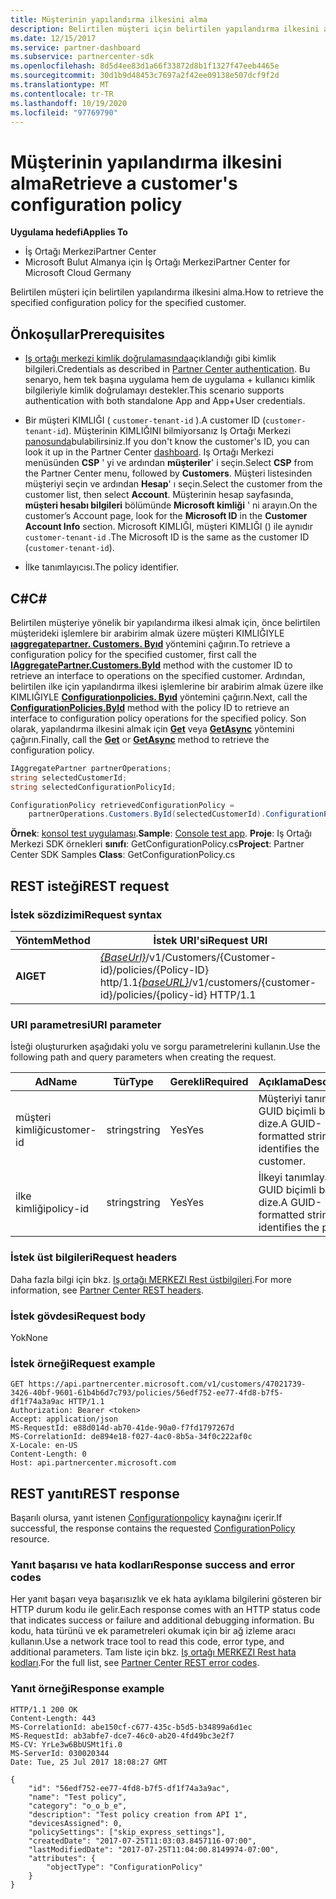 ```yaml
---
title: Müşterinin yapılandırma ilkesini alma
description: Belirtilen müşteri için belirtilen yapılandırma ilkesini alma.
ms.date: 12/15/2017
ms.service: partner-dashboard
ms.subservice: partnercenter-sdk
ms.openlocfilehash: 8d5d4ee83d1a66f33872d8b1f1327f47eeb4465e
ms.sourcegitcommit: 30d1b9d48453c7697a2f42ee09138e507dcf9f2d
ms.translationtype: MT
ms.contentlocale: tr-TR
ms.lasthandoff: 10/19/2020
ms.locfileid: "97769790"
---
```

# <a name="retrieve-a-customers-configuration-policy"></a><span data-ttu-id="be9cc-103">Müşterinin yapılandırma ilkesini alma</span><span class="sxs-lookup"><span data-stu-id="be9cc-103">Retrieve a customer's configuration policy</span></span>

<span data-ttu-id="be9cc-104">**Uygulama hedefi**</span><span class="sxs-lookup"><span data-stu-id="be9cc-104">**Applies To**</span></span>

- <span data-ttu-id="be9cc-105">İş Ortağı Merkezi</span><span class="sxs-lookup"><span data-stu-id="be9cc-105">Partner Center</span></span>
- <span data-ttu-id="be9cc-106">Microsoft Bulut Almanya için İş Ortağı Merkezi</span><span class="sxs-lookup"><span data-stu-id="be9cc-106">Partner Center for Microsoft Cloud Germany</span></span>

<span data-ttu-id="be9cc-107">Belirtilen müşteri için belirtilen yapılandırma ilkesini alma.</span><span class="sxs-lookup"><span data-stu-id="be9cc-107">How to retrieve the specified configuration policy for the specified customer.</span></span>

## <a name="prerequisites"></a><span data-ttu-id="be9cc-108">Önkoşullar</span><span class="sxs-lookup"><span data-stu-id="be9cc-108">Prerequisites</span></span>

- <span data-ttu-id="be9cc-109">[Iş ortağı merkezi kimlik doğrulamasında](partner-center-authentication.md)açıklandığı gibi kimlik bilgileri.</span><span class="sxs-lookup"><span data-stu-id="be9cc-109">Credentials as described in [Partner Center authentication](partner-center-authentication.md).</span></span> <span data-ttu-id="be9cc-110">Bu senaryo, hem tek başına uygulama hem de uygulama + kullanıcı kimlik bilgileriyle kimlik doğrulamayı destekler.</span><span class="sxs-lookup"><span data-stu-id="be9cc-110">This scenario supports authentication with both standalone App and App+User credentials.</span></span>

- <span data-ttu-id="be9cc-111">Bir müşteri KIMLIĞI ( `customer-tenant-id` ).</span><span class="sxs-lookup"><span data-stu-id="be9cc-111">A customer ID (`customer-tenant-id`).</span></span> <span data-ttu-id="be9cc-112">Müşterinin KIMLIĞINI bilmiyorsanız Iş Ortağı Merkezi [panosunda](https://partner.microsoft.com/dashboard)bulabilirsiniz.</span><span class="sxs-lookup"><span data-stu-id="be9cc-112">If you don't know the customer's ID, you can look it up in the Partner Center [dashboard](https://partner.microsoft.com/dashboard).</span></span> <span data-ttu-id="be9cc-113">Iş Ortağı Merkezi menüsünden **CSP** ' yi ve ardından **müşteriler**' i seçin.</span><span class="sxs-lookup"><span data-stu-id="be9cc-113">Select **CSP** from the Partner Center menu, followed by **Customers**.</span></span> <span data-ttu-id="be9cc-114">Müşteri listesinden müşteriyi seçin ve ardından **Hesap**' ı seçin.</span><span class="sxs-lookup"><span data-stu-id="be9cc-114">Select the customer from the customer list, then select **Account**.</span></span> <span data-ttu-id="be9cc-115">Müşterinin hesap sayfasında, **müşteri hesabı bilgileri** bölümünde **Microsoft kimliği** ' ni arayın.</span><span class="sxs-lookup"><span data-stu-id="be9cc-115">On the customer’s Account page, look for the **Microsoft ID** in the **Customer Account Info** section.</span></span> <span data-ttu-id="be9cc-116">Microsoft KIMLIĞI, müşteri KIMLIĞI () ile aynıdır `customer-tenant-id` .</span><span class="sxs-lookup"><span data-stu-id="be9cc-116">The Microsoft ID is the same as the customer ID  (`customer-tenant-id`).</span></span>

- <span data-ttu-id="be9cc-117">İlke tanımlayıcısı.</span><span class="sxs-lookup"><span data-stu-id="be9cc-117">The policy identifier.</span></span>

## <a name="c"></a><span data-ttu-id="be9cc-118">C\#</span><span class="sxs-lookup"><span data-stu-id="be9cc-118">C\#</span></span>

<span data-ttu-id="be9cc-119">Belirtilen müşteriye yönelik bir yapılandırma ilkesi almak için, önce belirtilen müşterideki işlemlere bir arabirim almak üzere müşteri KIMLIĞIYLE [**ıaggregatepartner. Customers. Byıd**](/dotnet/api/microsoft.store.partnercenter.customers.icustomercollection.byid) yöntemini çağırın.</span><span class="sxs-lookup"><span data-stu-id="be9cc-119">To retrieve a configuration policy for the specified customer, first call the [**IAggregatePartner.Customers.ById**](/dotnet/api/microsoft.store.partnercenter.customers.icustomercollection.byid) method with the customer ID to retrieve an interface to operations on the specified customer.</span></span> <span data-ttu-id="be9cc-120">Ardından, belirtilen ilke için yapılandırma ilkesi işlemlerine bir arabirim almak üzere ilke KIMLIĞIYLE [**Configurationpolicies. Byıd**](/dotnet/api/microsoft.store.partnercenter.devicesdeployment.iconfigurationpolicycollection.byid) yöntemini çağırın.</span><span class="sxs-lookup"><span data-stu-id="be9cc-120">Next, call the [**ConfigurationPolicies.ById**](/dotnet/api/microsoft.store.partnercenter.devicesdeployment.iconfigurationpolicycollection.byid) method with the policy ID to retrieve an interface to configuration policy operations for the specified policy.</span></span> <span data-ttu-id="be9cc-121">Son olarak, yapılandırma ilkesini almak için [**Get**](/dotnet/api/microsoft.store.partnercenter.devicesdeployment.iconfigurationpolicy.get) veya [**GetAsync**](/dotnet/api/microsoft.store.partnercenter.devicesdeployment.iconfigurationpolicy.getasync) yöntemini çağırın.</span><span class="sxs-lookup"><span data-stu-id="be9cc-121">Finally, call the [**Get**](/dotnet/api/microsoft.store.partnercenter.devicesdeployment.iconfigurationpolicy.get) or [**GetAsync**](/dotnet/api/microsoft.store.partnercenter.devicesdeployment.iconfigurationpolicy.getasync) method to retrieve the configuration policy.</span></span>

``` csharp
IAggregatePartner partnerOperations;
string selectedCustomerId;
string selectedConfigurationPolicyId;

ConfigurationPolicy retrievedConfigurationPolicy =
    partnerOperations.Customers.ById(selectedCustomerId).ConfigurationPolicies.ById(selectedConfigurationPolicyId).Get();
```

<span data-ttu-id="be9cc-122">**Örnek**: [konsol test uygulaması](console-test-app.md).</span><span class="sxs-lookup"><span data-stu-id="be9cc-122">**Sample**: [Console test app](console-test-app.md).</span></span> <span data-ttu-id="be9cc-123">**Proje**: Iş Ortağı Merkezi SDK örnekleri **sınıfı**: GetConfigurationPolicy.cs</span><span class="sxs-lookup"><span data-stu-id="be9cc-123">**Project**: Partner Center SDK Samples **Class**: GetConfigurationPolicy.cs</span></span>

## <a name="rest-request"></a><span data-ttu-id="be9cc-124">REST isteği</span><span class="sxs-lookup"><span data-stu-id="be9cc-124">REST request</span></span>

### <a name="request-syntax"></a><span data-ttu-id="be9cc-125">İstek sözdizimi</span><span class="sxs-lookup"><span data-stu-id="be9cc-125">Request syntax</span></span>

| <span data-ttu-id="be9cc-126">Yöntem</span><span class="sxs-lookup"><span data-stu-id="be9cc-126">Method</span></span>  | <span data-ttu-id="be9cc-127">İstek URI'si</span><span class="sxs-lookup"><span data-stu-id="be9cc-127">Request URI</span></span>                                                                                          |
|---------|------------------------------------------------------------------------------------------------------|
| <span data-ttu-id="be9cc-128">**Al**</span><span class="sxs-lookup"><span data-stu-id="be9cc-128">**GET**</span></span> | <span data-ttu-id="be9cc-129">[*{BaseUrl}*](partner-center-rest-urls.md)/v1/Customers/{Customer-id}/policies/{Policy-ID} http/1.1</span><span class="sxs-lookup"><span data-stu-id="be9cc-129">[*{baseURL}*](partner-center-rest-urls.md)/v1/customers/{customer-id}/policies/{policy-id} HTTP/1.1</span></span> |

### <a name="uri-parameter"></a><span data-ttu-id="be9cc-130">URI parametresi</span><span class="sxs-lookup"><span data-stu-id="be9cc-130">URI parameter</span></span>

<span data-ttu-id="be9cc-131">İsteği oluştururken aşağıdaki yolu ve sorgu parametrelerini kullanın.</span><span class="sxs-lookup"><span data-stu-id="be9cc-131">Use the following path and query parameters when creating the request.</span></span>

| <span data-ttu-id="be9cc-132">Ad</span><span class="sxs-lookup"><span data-stu-id="be9cc-132">Name</span></span>        | <span data-ttu-id="be9cc-133">Tür</span><span class="sxs-lookup"><span data-stu-id="be9cc-133">Type</span></span>   | <span data-ttu-id="be9cc-134">Gerekli</span><span class="sxs-lookup"><span data-stu-id="be9cc-134">Required</span></span> | <span data-ttu-id="be9cc-135">Açıklama</span><span class="sxs-lookup"><span data-stu-id="be9cc-135">Description</span></span>                                           |
|-------------|--------|----------|-------------------------------------------------------|
| <span data-ttu-id="be9cc-136">müşteri kimliği</span><span class="sxs-lookup"><span data-stu-id="be9cc-136">customer-id</span></span> | <span data-ttu-id="be9cc-137">string</span><span class="sxs-lookup"><span data-stu-id="be9cc-137">string</span></span> | <span data-ttu-id="be9cc-138">Yes</span><span class="sxs-lookup"><span data-stu-id="be9cc-138">Yes</span></span>      | <span data-ttu-id="be9cc-139">Müşteriyi tanımlayan GUID biçimli bir dize.</span><span class="sxs-lookup"><span data-stu-id="be9cc-139">A GUID-formatted string that identifies the customer.</span></span> |
| <span data-ttu-id="be9cc-140">ilke kimliği</span><span class="sxs-lookup"><span data-stu-id="be9cc-140">policy-id</span></span>   | <span data-ttu-id="be9cc-141">string</span><span class="sxs-lookup"><span data-stu-id="be9cc-141">string</span></span> | <span data-ttu-id="be9cc-142">Yes</span><span class="sxs-lookup"><span data-stu-id="be9cc-142">Yes</span></span>      | <span data-ttu-id="be9cc-143">İlkeyi tanımlayan GUID biçimli bir dize.</span><span class="sxs-lookup"><span data-stu-id="be9cc-143">A GUID-formatted string that identifies the policy.</span></span>   |

### <a name="request-headers"></a><span data-ttu-id="be9cc-144">İstek üst bilgileri</span><span class="sxs-lookup"><span data-stu-id="be9cc-144">Request headers</span></span>

<span data-ttu-id="be9cc-145">Daha fazla bilgi için bkz. [Iş ortağı MERKEZI Rest üstbilgileri](headers.md).</span><span class="sxs-lookup"><span data-stu-id="be9cc-145">For more information, see [Partner Center REST headers](headers.md).</span></span>

### <a name="request-body"></a><span data-ttu-id="be9cc-146">İstek gövdesi</span><span class="sxs-lookup"><span data-stu-id="be9cc-146">Request body</span></span>

<span data-ttu-id="be9cc-147">Yok</span><span class="sxs-lookup"><span data-stu-id="be9cc-147">None</span></span>

### <a name="request-example"></a><span data-ttu-id="be9cc-148">İstek örneği</span><span class="sxs-lookup"><span data-stu-id="be9cc-148">Request example</span></span>

```http
GET https://api.partnercenter.microsoft.com/v1/customers/47021739-3426-40bf-9601-61b4b6d7c793/policies/56edf752-ee77-4fd8-b7f5-df1f74a3a9ac HTTP/1.1
Authorization: Bearer <token>
Accept: application/json
MS-RequestId: e88d014d-ab70-41de-90a0-f7fd1797267d
MS-CorrelationId: de894e18-f027-4ac0-8b5a-34f0c222af0c
X-Locale: en-US
Content-Length: 0
Host: api.partnercenter.microsoft.com
```

## <a name="rest-response"></a><span data-ttu-id="be9cc-149">REST yanıtı</span><span class="sxs-lookup"><span data-stu-id="be9cc-149">REST response</span></span>

<span data-ttu-id="be9cc-150">Başarılı olursa, yanıt istenen [Configurationpolicy](device-deployment-resources.md#configurationpolicy) kaynağını içerir.</span><span class="sxs-lookup"><span data-stu-id="be9cc-150">If successful, the response contains the requested [ConfigurationPolicy](device-deployment-resources.md#configurationpolicy) resource.</span></span>

### <a name="response-success-and-error-codes"></a><span data-ttu-id="be9cc-151">Yanıt başarısı ve hata kodları</span><span class="sxs-lookup"><span data-stu-id="be9cc-151">Response success and error codes</span></span>

<span data-ttu-id="be9cc-152">Her yanıt başarı veya başarısızlık ve ek hata ayıklama bilgilerini gösteren bir HTTP durum kodu ile gelir.</span><span class="sxs-lookup"><span data-stu-id="be9cc-152">Each response comes with an HTTP status code that indicates success or failure and additional debugging information.</span></span> <span data-ttu-id="be9cc-153">Bu kodu, hata türünü ve ek parametreleri okumak için bir ağ izleme aracı kullanın.</span><span class="sxs-lookup"><span data-stu-id="be9cc-153">Use a network trace tool to read this code, error type, and additional parameters.</span></span> <span data-ttu-id="be9cc-154">Tam liste için bkz. [Iş ortağı MERKEZI Rest hata kodları](error-codes.md).</span><span class="sxs-lookup"><span data-stu-id="be9cc-154">For the full list, see [Partner Center REST error codes](error-codes.md).</span></span>

### <a name="response-example"></a><span data-ttu-id="be9cc-155">Yanıt örneği</span><span class="sxs-lookup"><span data-stu-id="be9cc-155">Response example</span></span>

```http
HTTP/1.1 200 OK
Content-Length: 443
MS-CorrelationId: abe150cf-c677-435c-b5d5-b34899a6d1ec
MS-RequestId: ab3abfe7-dce7-46c0-ab20-4fd49bc3e2f7
MS-CV: YrLe3w6BbUSMt1fi.0
MS-ServerId: 030020344
Date: Tue, 25 Jul 2017 18:08:27 GMT

{
    "id": "56edf752-ee77-4fd8-b7f5-df1f74a3a9ac",
    "name": "Test policy",
    "category": "o_o_b_e",
    "description": "Test policy creation from API 1",
    "devicesAssigned": 0,
    "policySettings": ["skip_express_settings"],
    "createdDate": "2017-07-25T11:03:03.8457116-07:00",
    "lastModifiedDate": "2017-07-25T11:04:00.8149974-07:00",
    "attributes": {
        "objectType": "ConfigurationPolicy"
    }
}
```
